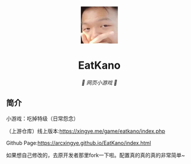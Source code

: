 <p align="center">
  <a href="https://xingye.me/game/eatkano"><img src="https://github.com/arcxingye/EatKano/blob/main/static/image/ClickBefore.png?raw=true" width="100" height="100" alt="EatKano"></a>
</p>
<div align="center">

# EatKano

_🦌 网页小游戏 🥛_

</div>


## 简介

小游戏：吃掉特级（日常怨念）

（上游仓库）线上版本:https://xingye.me/game/eatkano/index.php

Github Page:https://arcxingye.github.io/EatKano/index.html

如果想自己修改的，去原开发者那里fork一下啦。配置真的真的真的非常简单~
